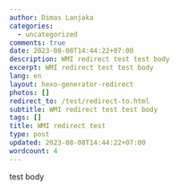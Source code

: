 ```yaml
---
author: Dimas Lanjaka
categories:
  - uncategorized
comments: true
date: 2023-08-08T14:44:22+07:00
description: WMI redirect test test body
excerpt: WMI redirect test test body
lang: en
layout: hexo-generator-redirect
photos: []
redirect_to: /test/redirect-to.html
subtitle: WMI redirect test test body
tags: []
title: WMI redirect test
type: post
updated: 2023-08-08T14:44:22+07:00
wordcount: 4
---
```


test body